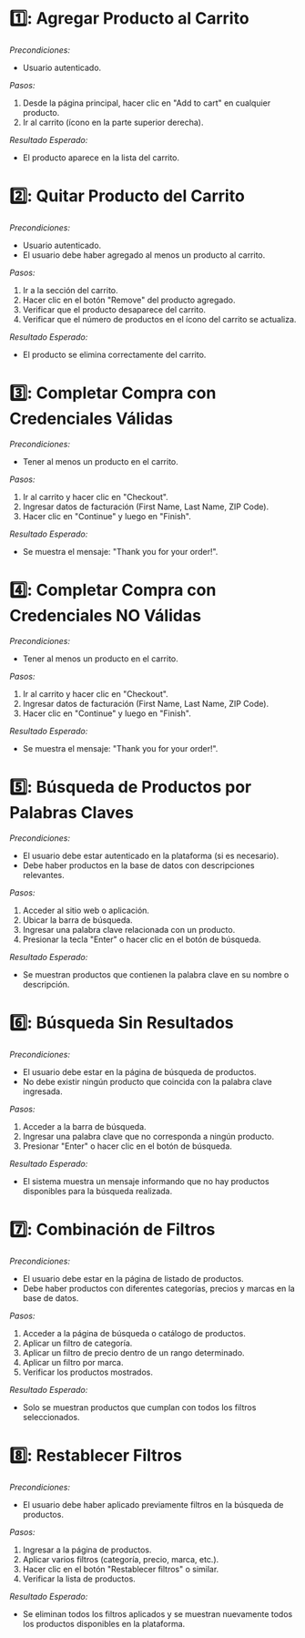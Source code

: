 # 1️⃣: Agregar Producto al Carrito #

*Precondiciones:*
- Usuario autenticado.

*Pasos:*
1. Desde la página principal, hacer clic en "Add to cart" en cualquier producto.
2. Ir al carrito (ícono en la parte superior derecha).

*Resultado Esperado:*
- El producto aparece en la lista del carrito.

# 2️⃣: Quitar Producto del Carrito #

*Precondiciones:*
- Usuario autenticado.
- El usuario debe haber agregado al menos un producto al carrito.

*Pasos:*
1. Ir a la sección del carrito.
2. Hacer clic en el botón "Remove" del producto agregado.
3. Verificar que el producto desaparece del carrito.
4. Verificar que el número de productos en el ícono del carrito se actualiza.

*Resultado Esperado:*
-  El producto se elimina correctamente del carrito.

# 3️⃣: Completar Compra con Credenciales Válidas #

*Precondiciones:*
- Tener al menos un producto en el carrito.

*Pasos:*
1. Ir al carrito y hacer clic en "Checkout".
2. Ingresar datos de facturación (First Name, Last Name, ZIP Code).
3. Hacer clic en "Continue" y luego en "Finish".

*Resultado Esperado:*
- Se muestra el mensaje: "Thank you for your order!".

# 4️⃣: Completar Compra con Credenciales NO Válidas #

*Precondiciones:*
- Tener al menos un producto en el carrito.

*Pasos:*
1. Ir al carrito y hacer clic en "Checkout".
2. Ingresar datos de facturación (First Name, Last Name, ZIP Code).
3. Hacer clic en "Continue" y luego en "Finish".

*Resultado Esperado:*
- Se muestra el mensaje: "Thank you for your order!".

# 5️⃣: Búsqueda de Productos por Palabras Claves #

*Precondiciones:*
- El usuario debe estar autenticado en la plataforma (si es necesario).
- Debe haber productos en la base de datos con descripciones relevantes.

*Pasos:*
1. Acceder al sitio web o aplicación.
2. Ubicar la barra de búsqueda.
3. Ingresar una palabra clave relacionada con un producto.
4. Presionar la tecla "Enter" o hacer clic en el botón de búsqueda.

*Resultado Esperado:*
- Se muestran productos que contienen la palabra clave en su nombre o descripción.

# 6️⃣: Búsqueda Sin Resultados #

*Precondiciones:*
- El usuario debe estar en la página de búsqueda de productos.
- No debe existir ningún producto que coincida con la palabra clave ingresada.

*Pasos:*
1. Acceder a la barra de búsqueda.
2. Ingresar una palabra clave que no corresponda a ningún producto.
3. Presionar "Enter" o hacer clic en el botón de búsqueda.

*Resultado Esperado:*
- El sistema muestra un mensaje informando que no hay productos disponibles para la búsqueda realizada.

# 7️⃣: Combinación de Filtros #

*Precondiciones:*
- El usuario debe estar en la página de listado de productos.
- Debe haber productos con diferentes categorías, precios y marcas en la base de datos.

*Pasos:*
1. Acceder a la página de búsqueda o catálogo de productos.
2. Aplicar un filtro de categoría.
3. Aplicar un filtro de precio dentro de un rango determinado.
4. Aplicar un filtro por marca.
5. Verificar los productos mostrados.

*Resultado Esperado:*
- Solo se muestran productos que cumplan con todos los filtros seleccionados.

# 8️⃣: Restablecer Filtros #

*Precondiciones:*
- El usuario debe haber aplicado previamente filtros en la búsqueda de productos.

*Pasos:*
1. Ingresar a la página de productos.
2. Aplicar varios filtros (categoría, precio, marca, etc.).
3. Hacer clic en el botón "Restablecer filtros" o similar.
4. Verificar la lista de productos.

*Resultado Esperado:*
- Se eliminan todos los filtros aplicados y se muestran nuevamente todos los productos disponibles en la plataforma.